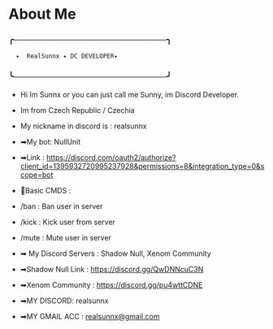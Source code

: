 # About Me
### ╭──────────────────────────╮
      ✦  RealSunnx ✦ DC DEVELOPER✦
### ╰──────────────────────────╯

- Hi Im Sunnx or you can just call me Sunny, im Discord Developer.
- Im from Czech Republic / Czechia 

- My nickname in discord is : realsunnx
- ➡My bot: NullUnit
- ➡Link : https://discord.com/oauth2/authorize?client_id=1395932720995237928&permissions=8&integration_type=0&scope=bot
- 🔧Basic CMDS : 
- /ban : Ban user in server
- /kick : Kick user from server
- /mute : Mute user in server 

- ➡ My Discord Servers : Shadow Null, Xenom Community
- ➡Shadow Null Link : https://discord.gg/QwDNNcuC3N
- ➡Xenom Community : https://discord.gg/pu4wttCDNE

- ➡MY DISCORD: realsunnx
- ➡MY GMAIL ACC : realsunnx@gmail.com

